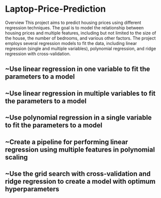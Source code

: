 # Laptop-Price-Prediction

Overview
This project aims to predict housing prices using different regression techniques. The goal is to model the relationship between housing prices and multiple features, including but not limited to the size of the house, the number of bedrooms, and various other factors. The project employs several regression models to fit the data, including linear regression (single and multiple variables), polynomial regression, and ridge regression with cross-validation. 

~Use linear regression in one variable to fit the parameters to a model
---
~Use linear regression in multiple variables to fit the parameters to a model
---
~Use polynomial regression in a single variable to fit the parameters to a model
---
~Create a pipeline for performing linear regression using multiple features in polynomial scaling
---
~Use the grid search with cross-validation and ridge regression to create a model with optimum hyperparameters
---
